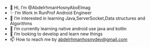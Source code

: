 - 👋 Hi, I’m @AbdelrhmanHosnyAboElmag
- ✨ I’m Work in RunProf Android Engineer 
- 👀 I’m interested in learning Java,ServerSocket,Data structures and Algorithms
- 🌱 I’m currently learning native android use java and kotlin
- 💞️ I’m looking to develop and learn new things
- 📫 How to reach me by abdelrhmanhosnydev@gmail.com

<!---
AbdelrhmanHosnyAboElmag/AbdelrhmanHosnyAboElmag is a ✨ special ✨ repository because its `README.md` (this file) appears on your GitHub profile.
You can click the Preview link to take a look at your changes.
--->
